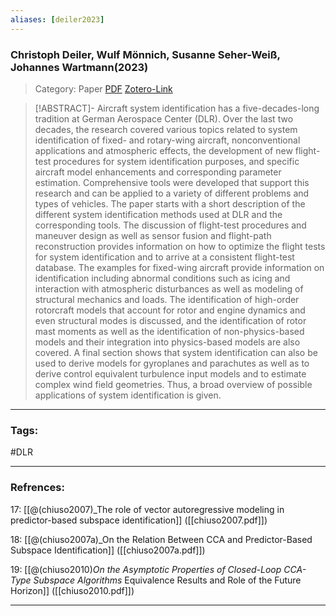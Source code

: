 ```yaml
---
aliases: [deiler2023]
---
```


### Christoph Deiler, Wulf Mönnich, Susanne Seher-Weiß, Johannes Wartmann(2023)

>Category: Paper
>[PDF](deiler2023.pdf)
>[Zotero-Link](zotero://select/items/@deiler2023)

>[!ABSTRACT]-
>Aircraft system identification has a five-decades-long tradition at German Aerospace Center (DLR). Over the last two decades, the research covered various topics related to system identification of fixed- and rotary-wing aircraft, nonconventional applications and atmospheric effects, the development of new flight-test procedures for system identification purposes, and specific aircraft model enhancements and corresponding parameter estimation. Comprehensive tools were developed that support this research and can be applied to a variety of different problems and types of vehicles. The paper starts with a short description of the different system identification methods used at DLR and the corresponding tools. The discussion of flight-test procedures and maneuver design as well as sensor fusion and flight-path reconstruction provides information on how to optimize the flight tests for system identification and to arrive at a consistent flight-test database. The examples for fixed-wing aircraft provide information on identification including abnormal conditions such as icing and interaction with atmospheric disturbances as well as modeling of structural mechanics and loads. The identification of high-order rotorcraft models that account for rotor and engine dynamics and even structural modes is discussed, and the identification of rotor mast moments as well as the identification of non-physics-based models and their integration into physics-based models are also covered. A final section shows that system identification can also be used to derive models for gyroplanes and parachutes as well as to derive control equivalent turbulence input models and to estimate complex wind field geometries. Thus, a broad overview of possible applications of system identification is given.

---

### Tags:
 #DLR
 

---
### Refrences:
17: [[@(chiuso2007)_The role of vector autoregressive modeling in predictor-based subspace identification]] ([[chiuso2007.pdf]])

18: [[@(chiuso2007a)_On the Relation Between CCA and Predictor-Based Subspace Identification]] ([[chiuso2007a.pdf]])

19: [[@(chiuso2010)_On the Asymptotic Properties of Closed-Loop CCA-Type Subspace Algorithms_ Equivalence Results and Role of the Future Horizon]] ([[chiuso2010.pdf]])

---

